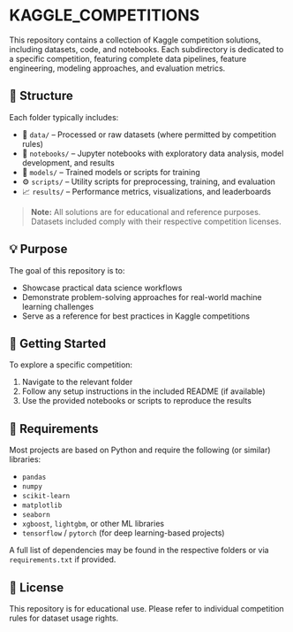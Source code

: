 # KAGGLE_COMPETITIONS

This repository contains a collection of Kaggle competition solutions, including datasets, code, and notebooks. Each subdirectory is dedicated to a specific competition, featuring complete data pipelines, feature engineering, modeling approaches, and evaluation metrics.

## 📂 Structure

Each folder typically includes:
- 📁 `data/` – Processed or raw datasets (where permitted by competition rules)
- 📄 `notebooks/` – Jupyter notebooks with exploratory data analysis, model development, and results
- 🧠 `models/` – Trained models or scripts for training
- ⚙️ `scripts/` – Utility scripts for preprocessing, training, and evaluation
- 📈 `results/` – Performance metrics, visualizations, and leaderboards

> **Note:** All solutions are for educational and reference purposes. Datasets included comply with their respective competition licenses.

## 💡 Purpose

The goal of this repository is to:
- Showcase practical data science workflows
- Demonstrate problem-solving approaches for real-world machine learning challenges
- Serve as a reference for best practices in Kaggle competitions

## 🚀 Getting Started

To explore a specific competition:
1. Navigate to the relevant folder
2. Follow any setup instructions in the included README (if available)
3. Use the provided notebooks or scripts to reproduce the results

## 📌 Requirements

Most projects are based on Python and require the following (or similar) libraries:
- `pandas`
- `numpy`
- `scikit-learn`
- `matplotlib`
- `seaborn`
- `xgboost`, `lightgbm`, or other ML libraries
- `tensorflow` / `pytorch` (for deep learning-based projects)

A full list of dependencies may be found in the respective folders or via `requirements.txt` if provided.

## 📜 License

This repository is for educational use. Please refer to individual competition rules for dataset usage rights.